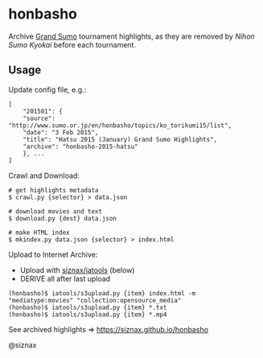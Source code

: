 honbasho
========

Archive [Grand Sumo](http://www.sumo.or.jp/en/) tournament
highlights, as they are removed by _Nihon Sumo Kyokai_ before each 
tournament.

Usage
-----

Update config file, e.g.:

```
[
    "201501": {
	"source": "http://www.sumo.or.jp/en/honbasho/topics/ko_torikumi15/list",
	"date": "3 Feb 2015",
	"title": "Hatsu 2015 (January) Grand Sumo Highlights",
	"archive": "honbasho-2015-hatsu"
    }, ...
]
```

Crawl and Download:

```shell
# get highlights metadata
$ crawl.py {selector} > data.json

# download movies and text
$ download.py {dest} data.json

# make HTML index
$ mkindex.py data.json {selector} > index.html
```

Upload to Internet Archive:

 * Upload with [siznax/iatools](https://github.com/siznax/iatools) (below)
 * DERIVE all after last upload

```shell
(honbasho)$ iatools/s3upload.py {item} index.html -m "mediatype:movies" "collection:opensource_media"
(honbasho)$ iatools/s3upload.py {item} *.txt
(honbasho)$ iatools/s3upload.py {item} *.mp4
```

See archived highlights => https://siznax.github.io/honbasho

@siznax
